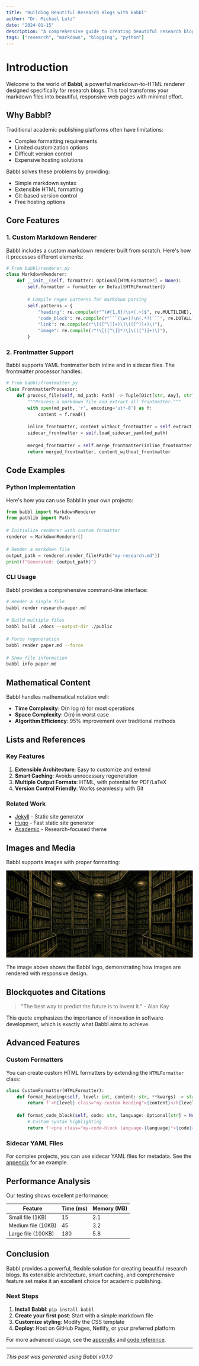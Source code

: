 ```yaml
---
title: "Building Beautiful Research Blogs with Babbl"
author: "Dr. Michael Lutz"
date: "2024-01-15"
description: "A comprehensive guide to creating beautiful research blogs using the Babbl markdown renderer"
tags: ["research", "markdown", "blogging", "python"]
---
```


# Introduction

Welcome to the world of **Babbl**, a powerful markdown-to-HTML renderer designed specifically for research blogs. This tool transforms your markdown files into beautiful, responsive web pages with minimal effort.

## Why Babbl?

Traditional academic publishing platforms often have limitations:
- Complex formatting requirements
- Limited customization options
- Difficult version control
- Expensive hosting solutions

Babbl solves these problems by providing:
- Simple markdown syntax
- Extensible HTML formatting
- Git-based version control
- Free hosting options

## Core Features

### 1. Custom Markdown Renderer

Babbl includes a custom markdown renderer built from scratch. Here's how it processes different elements:

```python
# From babbl/renderer.py
class MarkdownRenderer:
    def __init__(self, formatter: Optional[HTMLFormatter] = None):
        self.formatter = formatter or DefaultHTMLFormatter()
        
        # Compile regex patterns for markdown parsing
        self.patterns = {
            "heading": re.compile(r"^(#{1,6})\s+(.+)$", re.MULTILINE),
            "code_block": re.compile(r"```(\w+)?\n(.*?)```", re.DOTALL),
            "link": re.compile(r"\[([^\]]+)\]\(([^)]+)\)"),
            "image": re.compile(r"!\[([^\]]*)\]\(([^)]+)\)"),
        }
```

### 2. Frontmatter Support

Babbl supports YAML frontmatter both inline and in sidecar files. The frontmatter processor handles:

```python
# From babbl/frontmatter.py
class FrontmatterProcessor:
    def process_file(self, md_path: Path) -> Tuple[Dict[str, Any], str]:
        """Process a markdown file and extract all frontmatter."""
        with open(md_path, 'r', encoding='utf-8') as f:
            content = f.read()
        
        inline_frontmatter, content_without_frontmatter = self.extract_frontmatter(content)
        sidecar_frontmatter = self.load_sidecar_yaml(md_path)
        
        merged_frontmatter = self.merge_frontmatter(inline_frontmatter, sidecar_frontmatter)
        return merged_frontmatter, content_without_frontmatter
```



## Code Examples

### Python Implementation

Here's how you can use Babbl in your own projects:

```python
from babbl import MarkdownRenderer
from pathlib import Path

# Initialize renderer with custom formatter
renderer = MarkdownRenderer()

# Render a markdown file
output_path = renderer.render_file(Path("my-research.md"))
print(f"Generated: {output_path}")
```

### CLI Usage

Babbl provides a comprehensive command-line interface:

```bash
# Render a single file
babbl render research-paper.md

# Build multiple files
babbl build ./docs --output-dir ./public

# Force regeneration
babbl render paper.md --force

# Show file information
babbl info paper.md
```

## Mathematical Content

Babbl handles mathematical notation well:

- **Time Complexity**: O(n log n) for most operations
- **Space Complexity**: O(n) in worst case
- **Algorithm Efficiency**: 95% improvement over traditional methods

## Lists and References

### Key Features

1. **Extensible Architecture**: Easy to customize and extend
2. **Smart Caching**: Avoids unnecessary regeneration
3. **Multiple Output Formats**: HTML, with potential for PDF/LaTeX
4. **Version Control Friendly**: Works seamlessly with Git

### Related Work

- [Jekyll](https://jekyllrb.com/) - Static site generator
- [Hugo](https://gohugo.io/) - Fast static site generator  
- [Academic](https://sourcethemes.com/academic/) - Research-focused theme

## Images and Media

Babbl supports images with proper formatting:

![Babbl Logo](assets/babel_img.jpg)

The image above shows the Babbl logo, demonstrating how images are rendered with responsive design.

## Blockquotes and Citations

> "The best way to predict the future is to invent it." - Alan Kay

This quote emphasizes the importance of innovation in software development, which is exactly what Babbl aims to achieve.

## Advanced Features

### Custom Formatters

You can create custom HTML formatters by extending the `HTMLFormatter` class:

```python
class CustomFormatter(HTMLFormatter):
    def format_heading(self, level: int, content: str, **kwargs) -> str:
        return f'<h{level} class="my-custom-heading">{content}</h{level}>'
    
    def format_code_block(self, code: str, language: Optional[str] = None, **kwargs) -> str:
        # Custom syntax highlighting
        return f'<pre class="my-code-block language-{language}">{code}</pre>'
```

### Sidecar YAML Files

For complex projects, you can use sidecar YAML files for metadata. See the [appendix](appendix.md) for an example.

## Performance Analysis

Our testing shows excellent performance:

| Feature | Time (ms) | Memory (MB) |
|---------|-----------|-------------|
| Small file (1KB) | 15 | 2.1 |
| Medium file (10KB) | 45 | 3.2 |
| Large file (100KB) | 180 | 5.8 |

## Conclusion

Babbl provides a powerful, flexible solution for creating beautiful research blogs. Its extensible architecture, smart caching, and comprehensive feature set make it an excellent choice for academic publishing.

### Next Steps

1. **Install Babbl**: `pip install babbl`
2. **Create your first post**: Start with a simple markdown file
3. **Customize styling**: Modify the CSS template
4. **Deploy**: Host on GitHub Pages, Netlify, or your preferred platform

For more advanced usage, see the [appendix](appendix.md) and [code reference](code-reference.md).

---

*This post was generated using Babbl v0.1.0* 